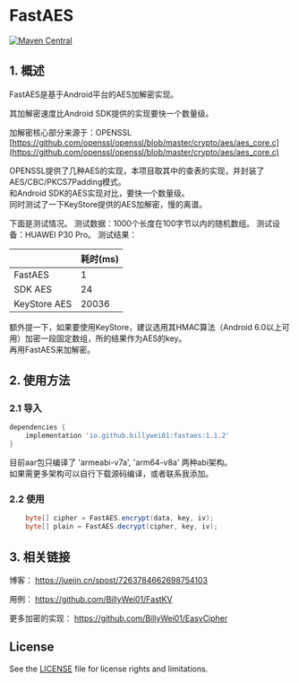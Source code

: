 # FastAES
[![Maven Central](https://img.shields.io/maven-central/v/io.github.billywei01/fastaes)](https://search.maven.org/artifact/io.github.billywei01/fastaes)

## 1. 概述
FastAES是基于Android平台的AES加解密实现。<br>

其加解密速度比Android SDK提供的实现要快一个数量级。

加解密核心部分来源于：OPENSSL <br>
[https://github.com/openssl/openssl/blob/master/crypto/aes/aes_core.c](https://github.com/openssl/openssl/blob/master/crypto/aes/aes_core.c)

OPENSSL提供了几种AES的实现，本项目取其中的查表的实现，并封装了AES/CBC/PKCS7Padding模式。<br>
和Android SDK的AES实现对比，要快一个数量级。<br>
同时测试了一下KeyStore提供的AES加解密，慢的离谱。

下面是测试情况。
测试数据：1000个长度在100字节以内的随机数组。
测试设备：HUAWEI P30 Pro。
测试结果：

|              | 耗时(ms) 
--------------|---
FastAES      | 1  
SDK AES      | 24 
KeyStore AES | 20036


额外提一下，如果要使用KeyStore，建议选用其HMAC算法（Android 6.0以上可用）加密一段固定数组，所的结果作为AES的key。<br>
再用FastAES来加解密。
   
## 2. 使用方法

### 2.1 导入

```gradle
dependencies {
    implementation 'io.github.billywei01:fastaes:1.1.2'
}
```

目前aar包只编译了 'armeabi-v7a', 'arm64-v8a' 两种abi架构。 <br>
如果需更多架构可以自行下载源码编译，或者联系我添加。

### 2.2 使用
```java
    byte[] cipher = FastAES.encrypt(data, key, iv);
    byte[] plain = FastAES.decrypt(cipher, key, iv);
```

## 3. 相关链接
博客：
https://juejin.cn/spost/7263784662698754103

用例：
https://github.com/BillyWei01/FastKV

更多加密的实现：
https://github.com/BillyWei01/EasyCipher

## License
See the [LICENSE](LICENSE) file for license rights and limitations.




